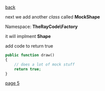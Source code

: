 [back](./page03.md)


next we add another *class* called **MockShape**

Namespace: **TheRayCode\Factory**

it will implment **Shape**


add code to return true 
```php
public function draw()
{
    // does a lot of mock stuff
    return true;
}
```


[page 5](./page05.md)
